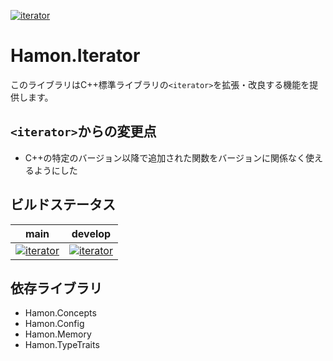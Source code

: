 ﻿[![iterator](https://github.com/shibainuudon/HamonCore/actions/workflows/iterator.yml/badge.svg)](https://github.com/shibainuudon/HamonCore/actions/workflows/iterator.yml)

# Hamon.Iterator

このライブラリはC++標準ライブラリの`<iterator>`を拡張・改良する機能を提供します。

## `<iterator>`からの変更点

* C++の特定のバージョン以降で追加された関数をバージョンに関係なく使えるようにした

## ビルドステータス

| main | develop |
| ---- | ------- |
|[![iterator](https://github.com/shibainuudon/HamonCore/actions/workflows/iterator.yml/badge.svg?branch=main)](https://github.com/shibainuudon/HamonCore/actions/workflows/iterator.yml)|[![iterator](https://github.com/shibainuudon/HamonCore/actions/workflows/iterator.yml/badge.svg?branch=develop)](https://github.com/shibainuudon/HamonCore/actions/workflows/iterator.yml)|

## 依存ライブラリ

* Hamon.Concepts
* Hamon.Config
* Hamon.Memory
* Hamon.TypeTraits
